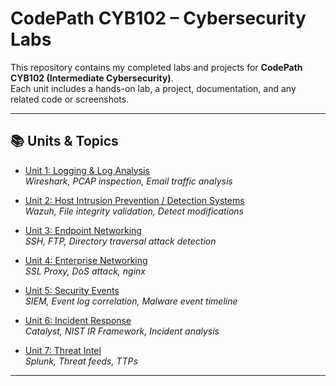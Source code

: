 
# CodePath CYB102 – Cybersecurity Labs

This repository contains my completed labs and projects for **CodePath CYB102 (Intermediate Cybersecurity)**.  
Each unit includes a hands-on lab, a project, documentation, and any related code or screenshots.

---

## 📚 Units & Topics

- [Unit 1: Logging & Log Analysis](./Unit1-Logging/README.md)  
  *Wireshark, PCAP inspection, Email traffic analysis*

- [Unit 2: Host Intrusion Prevention / Detection Systems](./Unit2-HIDS/README.md)  
  *Wazuh, File integrity validation, Detect modifications*

- [Unit 3: Endpoint Networking](./Unit3-Endpoint-Networking/README.md)  
  *SSH, FTP, Directory traversal attack detection*

- [Unit 4: Enterprise Networking](./Unit4-Enterprise-Networking/README.md)  
  *SSL Proxy, DoS attack, nginx*

- [Unit 5: Security Events](./Unit5-Security-Events/README.md)  
  *SIEM, Event log correlation, Malware event timeline*

- [Unit 6: Incident Response](./Unit6-Incident-Response/README.md)  
  *Catalyst, NIST IR Framework, Incident analysis*

- [Unit 7: Threat Intel](./Unit7-Threat-Intel/README.md)  
  *Splunk, Threat feeds, TTPs*

---
